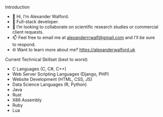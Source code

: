 Introduction
- 👋 Hi, I’m Alexander Walford.
- 🧠 Full-stack developer.
- 👥 I’m looking to collaborate on scientific research studies or commercial client requests.
- 📫 Feel free to email me at alexanderrrwalf@gmail.com and I'll be sure to respond. 
- 🌐 Want to learn more about me? https://alexanderwalford.uk 

Current Technical Skillset (best to worst)
- C Languages (C, C#, C++)
- Web Server Scripting Languages (Django, PHP)
- Website Development (HTML, CSS, JS)
- Data Science Languages (R, Python)
- Java
- Rust
- X86 Assembly
- Ruby
- Lua
